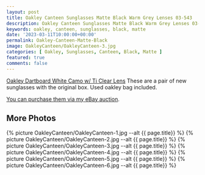 ```yaml
---
layout: post
title: Oakley Canteen Sunglasses Matte Black Warm Grey Lenses 03-543
description: Oakley Canteen Sunglasses Matte Black Warm Grey Lenses 03-543 Sunglasses for sale, available on eBay. 
keywords: oakley, canteen, sunglasses, black, matte
date: '2023-03-11T10:00:00+00:00'
permalink: Oakley-Canteen-Matte-Black
image: OakleyCanteen/OakleyCanteen-3.jpg
categories: [ Oakley, Sunglasses, Canteen, Black, Matte ]
featured: true
comments: false 
---
```

[Oakley Dartboard White Camo w/ Ti Clear Lens](https://www.ebay.com/itm/155447873278) These are a pair of new sunglasses with the original box. Used oakley bag included.

[You can purchase them via my eBay auction](https://www.ebay.com/itm/155447873278).


## More Photos
{% picture OakleyCanteen/OakleyCanteen-1.jpg --alt {{ page.title}}  %}
{% picture OakleyCanteen/OakleyCanteen-2.jpg --alt {{ page.title}}  %}
{% picture OakleyCanteen/OakleyCanteen-3.jpg --alt {{ page.title}}  %}
{% picture OakleyCanteen/OakleyCanteen-4.jpg --alt {{ page.title}}  %}
{% picture OakleyCanteen/OakleyCanteen-5.jpg --alt {{ page.title}}  %}
{% picture OakleyCanteen/OakleyCanteen-6.jpg --alt {{ page.title}}  %}
